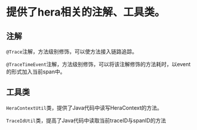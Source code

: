 # 提供了hera相关的注解、工具类。

## 注解

`@Trace`注解，方法级别修饰，可以使方法接入链路追踪。

`@TraceTimeEvent`注解，方法级别修饰，可以将该注解修饰的方法耗时，以event的形式加入当前span中。

## 工具类

`HeraContextUtil`类，提供了Java代码中读写HeraContext的方法。

`TraceIdUtil`类，提高了Java代码中读取当前traceID与spanID的方法